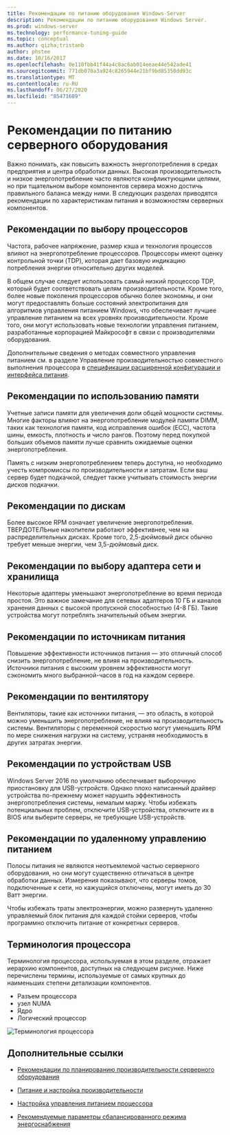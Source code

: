 ```yaml
---
title: Рекомендации по питанию оборудования Windows Server
description: Рекомендации по питанию оборудования Windows Server.
ms.prod: windows-server
ms.technology: performance-tuning-guide
ms.topic: conceptual
ms.author: qizha;tristanb
author: phstee
ms.date: 10/16/2017
ms.openlocfilehash: 0e110fbb41f44a4c8ac6ab014eeae44e542ade41
ms.sourcegitcommit: 771db070a3a924c8265944e21bf9bd85350dd93c
ms.translationtype: MT
ms.contentlocale: ru-RU
ms.lasthandoff: 06/27/2020
ms.locfileid: "85471689"
---
```

# <a name="server-hardware-power-considerations"></a>Рекомендации по питанию серверного оборудования

Важно понимать, как повысить важность энергопотребления в средах предприятия и центра обработки данных. Высокая производительность и низкое энергопотребление часто являются конфликтующими целями, но при тщательном выборе компонентов сервера можно достичь правильного баланса между ними. В следующих разделах приводятся рекомендации по характеристикам питания и возможностям серверных компонентов.

## <a name="processor-recommendations"></a>Рекомендации по выбору процессоров

Частота, рабочее напряжение, размер кэша и технология процессов влияют на энергопотребление процессоров. Процессоры имеют оценку контрольной точки (TDP), которая дает базовую индикацию потребления энергии относительно других моделей.

В общем случае следует использовать самый низкий процессор TDP, который будет соответствовать целям производительности. Кроме того, более новые поколения процессоров обычно более экономны, и они могут предоставлять больше состояний электропитания для алгоритмов управления питанием Windows, что обеспечивает лучшее управление питанием на всех уровнях производительности. Кроме того, они могут использовать новые технологии управления питанием, разработанные корпорацией Майкрософт в связи с производителями оборудования.

Дополнительные сведения о методах совместного управления питанием см. в разделе Управление производительностью совместного выполнения процессора в [спецификации расширенной конфигурации и интерфейса питания](http://www.uefi.org/sites/default/files/resources/ACPI_5_1release.pdf).

## <a name="memory-recommendations"></a>Рекомендации по использованию памяти

Учетные записи памяти для увеличения доли общей мощности системы. Многие факторы влияют на энергопотребление модулей памяти DIMM, таких как технология памяти, код исправления ошибок (ECC), частота шины, емкость, плотность и число рангов. Поэтому перед покупкой больших объемов памяти лучше сравнить ожидаемые оценки энергопотребления.

Память с низким энергопотреблением теперь доступна, но необходимо учесть компромиссы по производительности и затратам. Если ваш сервер будет подкачкой, следует также учитывать стоимость энергии дисков подкачки.

## <a name="disks-recommendations"></a>Рекомендации по дискам

Более высокое RPM означает увеличение энергопотребления. ТВЕРДОТЕЛЬные накопители работают эффективнее, чем на распределительных дисках. Кроме того, 2,5-дюймовый диск обычно требует меньше энергии, чем 3,5-дюймовый диск.

## <a name="network-and-storage-adapter-recommendations"></a>Рекомендации по выбору адаптера сети и хранилища

Некоторые адаптеры уменьшают энергопотребление во время периода простоя. Это важное замечание для сетевых адаптеров 10 ГБ и каналов хранения данных с высокой пропускной способностью (4-8 ГБ). Такие устройства могут потреблять значительный объем энергии.

## <a name="power-supply-recommendations"></a>Рекомендации по источникам питания

Повышение эффективности источников питания — это отличный способ снизить энергопотребление, не влияя на производительность. Источники питания с высоким уровнем эффективности могут сэкономить много выбранной-часов в год на каждом сервере.

## <a name="fan-recommendations"></a>Рекомендации по вентилятору

Вентиляторы, такие как источники питания, — это область, в которой можно уменьшить энергопотребление, не влияя на производительность системы. Вентиляторы с переменной скоростью могут уменьшить RPM по мере снижения нагрузки на систему, устраняя необходимость в других затратах энергии.

## <a name="usb-devices-recommendations"></a>Рекомендации по устройствам USB

Windows Server 2016 по умолчанию обеспечивает выборочную приостановку для USB-устройств. Однако плохо написанный драйвер устройства по-прежнему может нарушить эффективность энергопотребления системы, немалым маржу. Чтобы избежать потенциальных проблем, отключите USB-устройства, отключите их в BIOS или выберите серверы, не требующие USB-устройств.

## <a name="remotely-managed-power-strip-recommendations"></a>Рекомендации по удаленному управлению питанием

Полосы питания не являются неотъемлемой частью серверного оборудования, но они могут существенно отличаться в центре обработки данных. Измерения показывают, что серверы томов, подключенные к сети, но кажущийся отключены, могут иметь до 30 Ватт энергии.

Чтобы избежать траты электроэнергии, можно развернуть удаленно управляемый блок питания для каждой стойки серверов, чтобы программно отключить питание от конкретных серверов.

## <a name="processor-terminology"></a>Терминология процессора

Терминология процессора, используемая в этом разделе, отражает иерархию компонентов, доступных на следующем рисунке. Ниже перечислены термины, используемые от самых крупных до наименьших степени детализации компонентов.

- Разъем процессора
- узел NUMA
- Ядро
- Логический процессор

![Терминология процессора](../media/perftune-guide-figure-1.png)

## <a name="additional-references"></a>Дополнительные ссылки

- [Рекомендации по планированию производительности серверного оборудования](index.md)

- [Питание и настройка производительности](power/power-performance-tuning.md)

- [Настройка управления питанием процессора](power/processor-power-management-tuning.md)

- [Рекомендуемые параметры сбалансированного режима энергоснабжения](power/recommended-balanced-plan-parameters.md)
